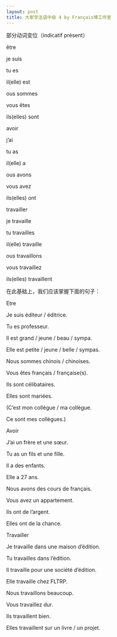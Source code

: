 ```yaml
---
layout: post
title: 大家学法语中级 4 by Français博工作室
---
```


部分动词变位（indicatif présent）

être

je suis

tu es

il(elle) est

ous sommes

vous êtes

ils(elles) sont

avoir

j’ai

tu as

il(elle) a

ous  avons

vous  avez

ils(elles) ont

travailler

je travaille

tu travailles

il(elle) travaille

ous travaillons

vous travaillez

ils(elles) travaillent

在此基础上，我们应该掌握下面的句子：

Etre

Je suis éditeur / éditrice.

Tu es professeur.

Il est grand / jeune / beau / sympa.

Elle est petite / jeune / belle / sympas.

Nous sommes chinois / chinoises.

Vous êtes français / française(s).

Ils sont célibataires.

Elles sont mariées.

(C’est mon collègue / ma collègue.

Ce sont mes collègues.)

Avoir

J’ai un frère et une sœur.

Tu as un fils et une fille.

Il a des enfants.

Elle a 27 ans.

Nous avons des cours de français.

Vous avez un appartement.

Ils ont de l’argent.

Elles ont de la chance.

Travailler

Je travaille dans une maison d’édition.

Tu travailles dans l’édition.

Il travaille pour une société d’édition.

Elle travaille chez FLTRP.

Nous travaillons beaucoup.

Vous travaillez dur.

Ils travaillent bien.

Elles travaillent sur un livre / un projet.
